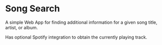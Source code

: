 # Song Search 

A simple Web App for finding additional information for a given song title, artist, or album.

Has optional Spotify integration to obtain the currently playing track.
  
